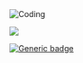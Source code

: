 <img align="center" alt="Coding" src="https://media.discordapp.net/attachments/546002217711435798/994314888602210334/Group_1_1.png?width=994&height=459">

![](https://komarev.com/ghpvc/?username=yuriMartins&color=blueviolet&label=Visualizações)

[![Generic badge](https://img.shields.io/badge/Repositórios-11-blueviolet)](https://shields.io/)

